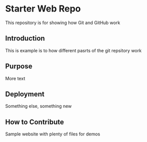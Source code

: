 # Starter Web Repo

This repository is for showing how Git and GitHub work
## Introduction
This is example is to how different pasrts of the git repsitory work
## Purpose
More text
## Deployment
Something else, something new
## How to Contribute
Sample website with plenty of files for demos
